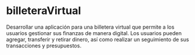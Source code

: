 # billeteraVirtual
Desarrollar una aplicación para una billetera virtual que permite a los usuarios gestionar sus finanzas de manera digital. Los usuarios pueden agregar, transferir y retirar dinero, así como realizar un seguimiento de sus transacciones y presupuestos.
